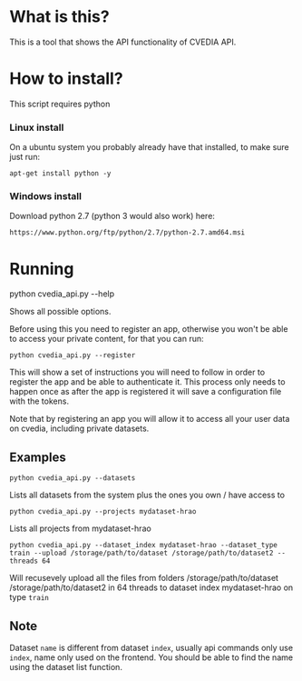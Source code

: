 # What is this?

This is a tool that shows the API functionality of CVEDIA API.

# How to install?

This script requires python

### Linux install

On a ubuntu system you probably already have
that installed, to make sure just run:

`apt-get install python -y`

### Windows install

Download python 2.7 (python 3 would also work) here:

`https://www.python.org/ftp/python/2.7/python-2.7.amd64.msi`

# Running

python cvedia_api.py --help

Shows all possible options.

Before using this you need to register an app, otherwise you won't be able to
access your private content, for that you can run:

`python cvedia_api.py --register`

This will show a set of instructions you will need to follow in order to register
the app and be able to authenticate it. This process only needs to happen once
as after the app is registered it will save a configuration file with the tokens.

Note that by registering an app you will allow it to access all your user data
on cvedia, including private datasets.

## Examples

`python cvedia_api.py --datasets`

Lists all datasets from the system plus the ones you own / have access to

`python cvedia_api.py --projects mydataset-hrao`

Lists all projects from mydataset-hrao

`python cvedia_api.py --dataset_index mydataset-hrao --dataset_type train --upload /storage/path/to/dataset /storage/path/to/dataset2 --threads 64`

Will recusevely upload all the files from folders /storage/path/to/dataset /storage/path/to/dataset2
in 64 threads to dataset index mydataset-hrao on type `train`

## Note

Dataset `name` is different from dataset `index`, usually api commands only use
`index`, name only used on the frontend. You should be able to find the name
using the dataset list function.
